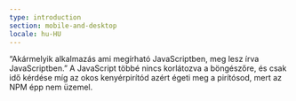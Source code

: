 ```yaml
---
type: introduction
section: mobile-and-desktop
locale: hu-HU
---
```

 “Akármelyik alkalmazás ami megírható JavaScriptben, meg lesz írva JavaScriptben.”
A JavaScript többé nincs korlátozva a böngészőre, és csak idő kérdése míg az okos kenyérpirítód
azért égeti meg a pirítósod, mert az NPM épp nem üzemel.
